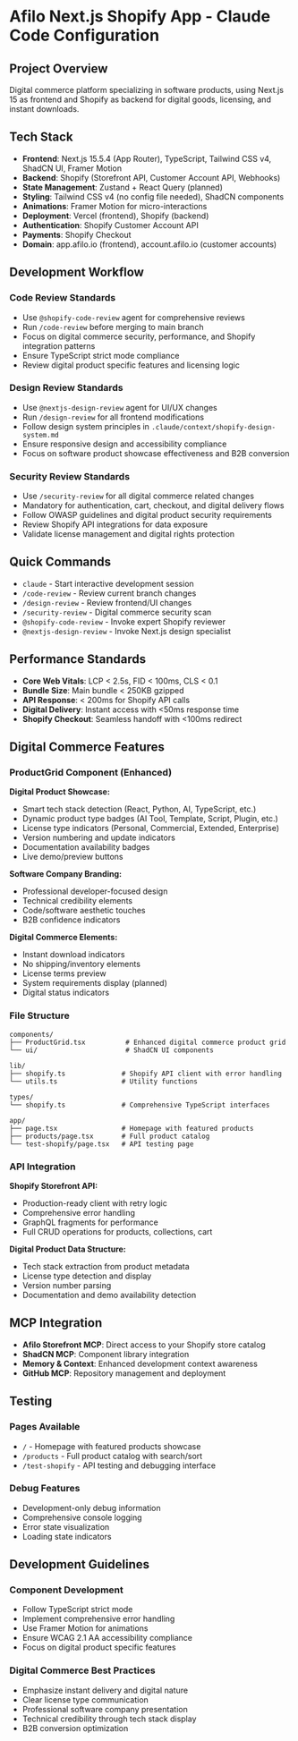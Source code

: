 # Afilo Next.js Shopify App - Claude Code Configuration

## Project Overview

Digital commerce platform specializing in software products, using Next.js 15 as frontend and Shopify as backend for digital goods, licensing, and instant downloads.

## Tech Stack

- **Frontend**: Next.js 15.5.4 (App Router), TypeScript, Tailwind CSS v4, ShadCN UI, Framer Motion
- **Backend**: Shopify (Storefront API, Customer Account API, Webhooks)
- **State Management**: Zustand + React Query (planned)
- **Styling**: Tailwind CSS v4 (no config file needed), ShadCN components
- **Animations**: Framer Motion for micro-interactions
- **Deployment**: Vercel (frontend), Shopify (backend)
- **Authentication**: Shopify Customer Account API
- **Payments**: Shopify Checkout
- **Domain**: app.afilo.io (frontend), account.afilo.io (customer accounts)

## Development Workflow

### Code Review Standards

- Use `@shopify-code-review` agent for comprehensive reviews
- Run `/code-review` before merging to main branch
- Focus on digital commerce security, performance, and Shopify integration patterns
- Ensure TypeScript strict mode compliance
- Review digital product specific features and licensing logic

### Design Review Standards

- Use `@nextjs-design-review` agent for UI/UX changes
- Run `/design-review` for all frontend modifications
- Follow design system principles in `.claude/context/shopify-design-system.md`
- Ensure responsive design and accessibility compliance
- Focus on software product showcase effectiveness and B2B conversion

### Security Review Standards

- Use `/security-review` for all digital commerce related changes
- Mandatory for authentication, cart, checkout, and digital delivery flows
- Follow OWASP guidelines and digital product security requirements
- Review Shopify API integrations for data exposure
- Validate license management and digital rights protection

## Quick Commands

- `claude` - Start interactive development session
- `/code-review` - Review current branch changes
- `/design-review` - Review frontend/UI changes
- `/security-review` - Digital commerce security scan
- `@shopify-code-review` - Invoke expert Shopify reviewer
- `@nextjs-design-review` - Invoke Next.js design specialist

## Performance Standards

- **Core Web Vitals**: LCP < 2.5s, FID < 100ms, CLS < 0.1
- **Bundle Size**: Main bundle < 250KB gzipped
- **API Response**: < 200ms for Shopify API calls
- **Digital Delivery**: Instant access with <50ms response time
- **Shopify Checkout**: Seamless handoff with <100ms redirect

## Digital Commerce Features

### ProductGrid Component (Enhanced)

**Digital Product Showcase:**
- Smart tech stack detection (React, Python, AI, TypeScript, etc.)
- Dynamic product type badges (AI Tool, Template, Script, Plugin, etc.)
- License type indicators (Personal, Commercial, Extended, Enterprise)
- Version numbering and update indicators
- Documentation availability badges
- Live demo/preview buttons

**Software Company Branding:**
- Professional developer-focused design
- Technical credibility elements
- Code/software aesthetic touches
- B2B confidence indicators

**Digital Commerce Elements:**
- Instant download indicators
- No shipping/inventory elements
- License terms preview
- System requirements display (planned)
- Digital status indicators

### File Structure

```
components/
├── ProductGrid.tsx          # Enhanced digital commerce product grid
└── ui/                      # ShadCN UI components

lib/
├── shopify.ts              # Shopify API client with error handling
└── utils.ts                # Utility functions

types/
└── shopify.ts              # Comprehensive TypeScript interfaces

app/
├── page.tsx                # Homepage with featured products
├── products/page.tsx       # Full product catalog
└── test-shopify/page.tsx   # API testing page
```

### API Integration

**Shopify Storefront API:**
- Production-ready client with retry logic
- Comprehensive error handling
- GraphQL fragments for performance
- Full CRUD operations for products, collections, cart

**Digital Product Data Structure:**
- Tech stack extraction from product metadata
- License type detection and display
- Version number parsing
- Documentation and demo availability detection

## MCP Integration

- **Afilo Storefront MCP**: Direct access to your Shopify store catalog
- **ShadCN MCP**: Component library integration
- **Memory & Context**: Enhanced development context awareness
- **GitHub MCP**: Repository management and deployment

## Testing

### Pages Available

- `/` - Homepage with featured products showcase
- `/products` - Full product catalog with search/sort
- `/test-shopify` - API testing and debugging interface

### Debug Features

- Development-only debug information
- Comprehensive console logging
- Error state visualization
- Loading state indicators

## Development Guidelines

### Component Development

- Follow TypeScript strict mode
- Implement comprehensive error handling
- Use Framer Motion for animations
- Ensure WCAG 2.1 AA accessibility compliance
- Focus on digital product specific features

### Digital Commerce Best Practices

- Emphasize instant delivery and digital nature
- Clear license type communication
- Professional software company presentation
- Technical credibility through tech stack display
- B2B conversion optimization